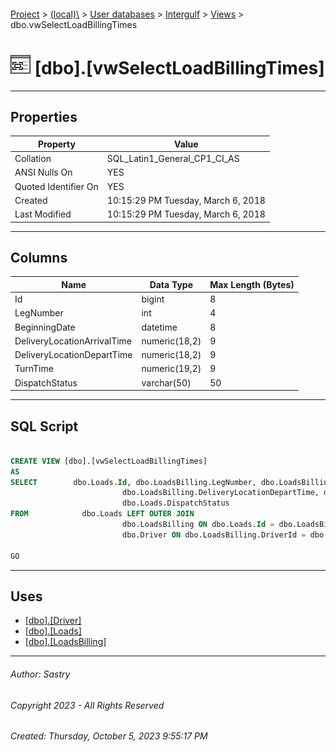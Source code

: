 #### 

[Project](../../../../index.md) > [(local)\\](../../../index.md) > [User databases](../../index.md) > [Intergulf](../index.md) > [Views](Views.md) > dbo.vwSelectLoadBillingTimes

# ![Views](../../../../Images/View32.png) [dbo].[vwSelectLoadBillingTimes]

---

## <a name="#properties"></a>Properties

| Property | Value |
|---|---|
| Collation | SQL_Latin1_General_CP1_CI_AS |
| ANSI Nulls On | YES |
| Quoted Identifier On | YES |
| Created | 10:15:29 PM Tuesday, March 6, 2018 |
| Last Modified | 10:15:29 PM Tuesday, March 6, 2018 |


---

## <a name="#columns"></a>Columns

| Name | Data Type | Max Length (Bytes) |
|---|---|---|
| Id | bigint | 8 |
| LegNumber | int | 4 |
| BeginningDate | datetime | 8 |
| DeliveryLocationArrivalTime | numeric(18,2) | 9 |
| DeliveryLocationDepartTime | numeric(18,2) | 9 |
| TurnTime | numeric(19,2) | 9 |
| DispatchStatus | varchar(50) | 50 |


---

## <a name="#sqlscript"></a>SQL Script

```sql

CREATE VIEW [dbo].[vwSelectLoadBillingTimes]
AS
SELECT        dbo.Loads.Id, dbo.LoadsBilling.LegNumber, dbo.LoadsBilling.BeginningDate, dbo.LoadsBilling.DeliveryLocationArrivalTime, 
                         dbo.LoadsBilling.DeliveryLocationDepartTime, dbo.LoadsBilling.DeliveryLocationDepartTime - dbo.LoadsBilling.DeliveryLocationArrivalTime AS TurnTime, 
                         dbo.Loads.DispatchStatus
FROM            dbo.Loads LEFT OUTER JOIN
                         dbo.LoadsBilling ON dbo.Loads.Id = dbo.LoadsBilling.LoadId LEFT OUTER JOIN
                         dbo.Driver ON dbo.LoadsBilling.DriverId = dbo.Driver.Id

GO

```


---

## <a name="#uses"></a>Uses

* [[dbo].[Driver]](../Tables/dbo_Driver.md)
* [[dbo].[Loads]](../Tables/dbo_Loads.md)
* [[dbo].[LoadsBilling]](../Tables/dbo_LoadsBilling.md)


---

###### Author:  Sastry

###### Copyright 2023 - All Rights Reserved

###### Created: Thursday, October 5, 2023 9:55:17 PM

